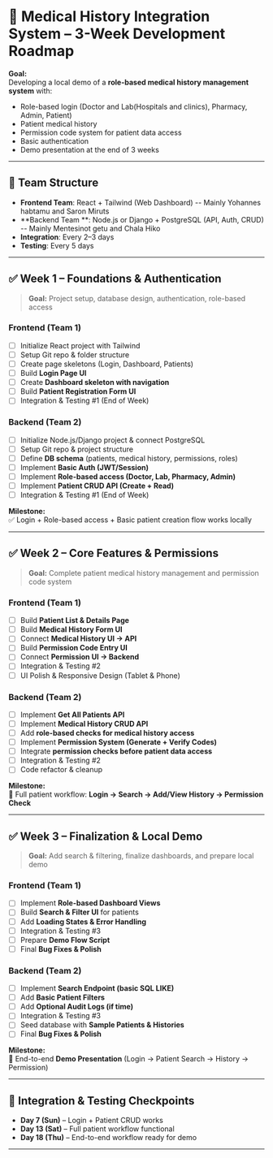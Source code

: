 # 🏥 Medical History Integration System – 3-Week Development Roadmap

**Goal:**  
Developing a local demo of a **role-based medical history management system** with:  
- Role-based login (Doctor and Lab(Hospitals and clinics), Pharmacy, Admin, Patient)  
- Patient medical history  
- Permission code system for patient data access  
- Basic authentication
- Demo presentation at the end of 3 weeks

---

## 👥 Team Structure

- **Frontend Team**: React + Tailwind (Web Dashboard)       -- Mainly Yohannes habtamu and Saron Miruts
- **Backend Team **: Node.js or Django + PostgreSQL (API, Auth, CRUD)
       --  Mainly Mentesinot getu and Chala Hiko
- **Integration**: Every 2–3 days  
- **Testing**: Every 5 days  

---

## ✅ Week 1 – Foundations & Authentication

> **Goal:** Project setup, database design, authentication, role-based access

### Frontend (Team 1)
- [ ] Initialize React project with Tailwind
- [ ] Setup Git repo & folder structure
- [ ] Create page skeletons (Login, Dashboard, Patients)
- [ ] Build **Login Page UI**
- [ ] Create **Dashboard skeleton with navigation**
- [ ] Build **Patient Registration Form UI**
- [ ] Integration & Testing #1 (End of Week)

### Backend (Team 2)
- [ ] Initialize Node.js/Django project & connect PostgreSQL
- [ ] Setup Git repo & project structure
- [ ] Define **DB schema** (patients, medical history, permissions, roles)
- [ ] Implement **Basic Auth (JWT/Session)**
- [ ] Implement **Role-based access (Doctor, Lab, Pharmacy, Admin)**
- [ ] Implement **Patient CRUD API (Create + Read)**
- [ ] Integration & Testing #1 (End of Week)

**Milestone:**  
✅ Login + Role-based access + Basic patient creation flow works locally

---

## ✅ Week 2 – Core Features & Permissions

> **Goal:** Complete patient medical history management and permission code system

### Frontend (Team 1)
- [ ] Build **Patient List & Details Page**
- [ ] Build **Medical History Form UI**
- [ ] Connect **Medical History UI → API**
- [ ] Build **Permission Code Entry UI**
- [ ] Connect **Permission UI → Backend**
- [ ] Integration & Testing #2
- [ ] UI Polish & Responsive Design (Tablet & Phone)

### Backend (Team 2)
- [ ] Implement **Get All Patients API**
- [ ] Implement **Medical History CRUD API**
- [ ] Add **role-based checks for medical history access**
- [ ] Implement **Permission System (Generate + Verify Codes)**
- [ ] Integrate **permission checks before patient data access**
- [ ] Integration & Testing #2
- [ ] Code refactor & cleanup

**Milestone:**  
🎯 Full patient workflow: **Login → Search → Add/View History → Permission Check**

---

## ✅ Week 3 – Finalization & Local Demo

> **Goal:** Add search & filtering, finalize dashboards, and prepare local demo

### Frontend (Team 1)
- [ ] Implement **Role-based Dashboard Views**  
- [ ] Build **Search & Filter UI** for patients  
- [ ] Add **Loading States & Error Handling**  
- [ ] Integration & Testing #3  
- [ ] Prepare **Demo Flow Script**  
- [ ] Final **Bug Fixes & Polish**

### Backend (Team 2)
- [ ] Implement **Search Endpoint (basic SQL LIKE)**  
- [ ] Add **Basic Patient Filters**  
- [ ] Add **Optional Audit Logs (if time)**  
- [ ] Integration & Testing #3  
- [ ] Seed database with **Sample Patients & Histories**  
- [ ] Final **Bug Fixes & Polish**

**Milestone:**  
🎉 End-to-end **Demo Presentation** (Login → Patient Search → History → Permission)

---

## 📌 Integration & Testing Checkpoints
- **Day 7 (Sun)** – Login + Patient CRUD works  
- **Day 13 (Sat)** – Full patient workflow functional  
- **Day 18 (Thu)** – End-to-end workflow ready for demo  

---
